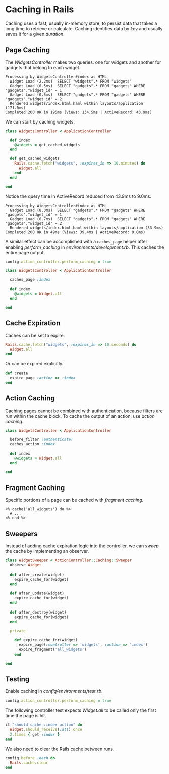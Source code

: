 Caching in Rails
================

Caching uses a fast, usually in-memory store, to persist data that takes a long time to retrieve or calculate. Caching identifies data by *key* and usually saves it for a given *duration*.

Page Caching
------------

The *WidgetsController* makes two queries: one for widgets and another for gadgets that belong to each widget.

```
Processing by WidgetsController#index as HTML
  Widget Load (2.2ms)  SELECT "widgets".* FROM "widgets" 
  Gadget Load (0.5ms)  SELECT "gadgets".* FROM "gadgets" WHERE "gadgets"."widget_id" = 1
  Gadget Load (0.5ms)  SELECT "gadgets".* FROM "gadgets" WHERE "gadgets"."widget_id" = 2
  Rendered widgets/index.html.haml within layouts/application (171.0ms)
Completed 200 OK in 195ms (Views: 134.5ms | ActiveRecord: 43.9ms)
```
We can start by caching widgets.

``` ruby
class WidgetsController < ApplicationController

  def index
    @widgets = get_cached_widgets
  end

  def get_cached_widgets
    Rails.cache.fetch("widgets", :expires_in => 10.minutes) do
      Widget.all
    end
  end

end
```
Notice the query time in ActiveRecord reduced from 43.9ms to 9.0ms.

```
Processing by WidgetsController#index as HTML
  Gadget Load (8.3ms)  SELECT "gadgets".* FROM "gadgets" WHERE "gadgets"."widget_id" = 1
  Gadget Load (0.7ms)  SELECT "gadgets".* FROM "gadgets" WHERE "gadgets"."widget_id" = 2
  Rendered widgets/index.html.haml within layouts/application (33.9ms)
Completed 200 OK in 49ms (Views: 39.4ms | ActiveRecord: 9.0ms)
```

A similar effect can be accomplished with a `caches_page` helper after enabling *perform_caching* in *environments/development.rb*. This caches the entire page output.

``` ruby
config.action_controller.perform_caching = true
```

``` ruby
class WidgetsController < ApplicationController

  caches_page :index

  def index
    @widgets = Widget.all
  end

end
```

Cache Expiration
----------------

Caches can be set to expire.

``` ruby
Rails.cache.fetch("widgets", :expires_in => 10.seconds) do
  Widget.all
end
```

Or can be expired explicitly.

``` ruby
def create
  expire_page :action => :index
end
```

Action Caching
--------------

Caching pages cannot be combined with authentication, because filters are run within the cache block. To cache the output of an action, use *action caching*.

``` ruby
class WidgetsController < ApplicationController

  before_filter :authenticate!
  caches_action :index

  def index
    @widgets = Widget.all
  end

end
```

Fragment Caching
----------------

Specific portions of a page can be cached with *fragment caching*.

``` erb
<% cache('all_widgets') do %>
  # ...
<% end %>
```

Sweepers
--------

Instead of adding cache expiration logic into the controller, we can *sweep* the cache by implementing an observer.

``` ruby
class WidgetSweeper < ActionController::Caching::Sweeper
  observe Widget
 
  def after_create(widget)
    expire_cache_for(widget)
  end
 
  def after_update(widget)
    expire_cache_for(widget)
  end
 
  def after_destroy(widget)
    expire_cache_for(widget)
  end
 
  private

    def expire_cache_for(widget)
      expire_page(:controller => 'widgets', :action => 'index')
      expire_fragment('all_widgets')
    end

end
```

Testing
-------

Enable caching in *config/environments/test.rb*.

``` ruby
config.action_controller.perform_caching = true
```

The following controller test expects *Widget.all* to be called only the first time the page is hit.

``` ruby
it "should cache :index action" do
  Widget.should_receive(:all).once
  2.times { get :index }
end
```

We also need to clear the Rails cache between runs.

``` ruby
config.before :each do
  Rails.cache.clear
end
```

